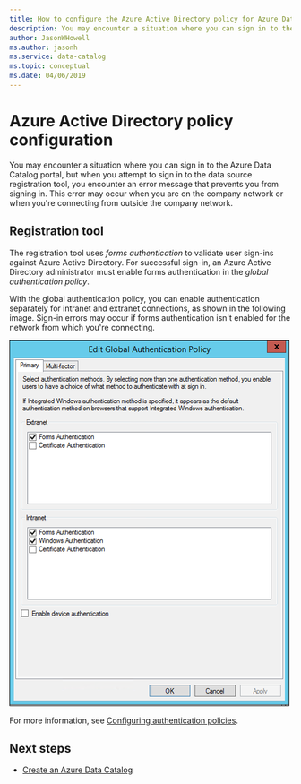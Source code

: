 ```yaml
---
title: How to configure the Azure Active Directory policy for Azure Data Catalog
description: You may encounter a situation where you can sign in to the Azure Data Catalog portal, but when you attempt to sign in to the data source registration tool, you encounter an error message.
author: JasonWHowell
ms.author: jasonh
ms.service: data-catalog
ms.topic: conceptual
ms.date: 04/06/2019
---
```


# Azure Active Directory policy configuration

You may encounter a situation where you can sign in to the Azure Data Catalog portal, but when you attempt to sign in to the data source registration tool, you encounter an error message that prevents you from signing in. This error may occur when you are on the company network or when you're connecting from outside the company network.

## Registration tool

The registration tool uses *forms authentication* to validate user sign-ins against Azure Active Directory. For successful sign-in, an Azure Active Directory administrator must enable forms authentication in the *global authentication policy*.

With the global authentication policy, you can enable authentication separately for intranet and extranet connections, as shown in the following image. Sign-in errors may occur if forms authentication isn't enabled for the network from which you're connecting.

 ![Azure Active Directory global authentication policy](./media/troubleshoot-policy-configuration/global-auth-policy.png)

For more information, see [Configuring authentication policies](/previous-versions/windows/it-pro/windows-server-2012-R2-and-2012/dn486781(v=ws.11)).

## Next steps

* [Create an Azure Data Catalog](data-catalog-get-started.md)
